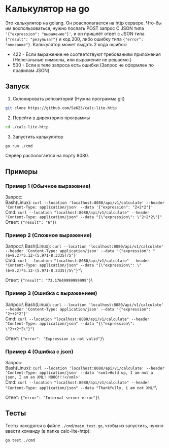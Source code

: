 # Калькулятор на go

Это калькулятор на golang. Он роасполагается на http сервере. Что-бы им воспользоваться, нужно послать POST запрос С JSON типа `'{"expression": "выражение"}'`, и он пришлёт ответ с JSON типа `{"result": "результат"}` и код 200, либо ошибку типа `{"error": "описание"}`. Калькулятор может выдать 2 кода ошибок:
* 422 - Если выражение не соответствуют требованиям приложения (Нелегальные символы, или выражение не решаемо.)
* 500 - Если в теле запроса есть ошибки (Запрос не оформлен по правилам JSON)

## Запуск

1. Cклонировать репозиторий (Нужна программа git)
```bash
git clone https://github.com/Se623/calc-lite-http
```
2. Перейти в директорию программы
```bash
cd ./calc-lite-http
```
3. Запустить калькулятор
```bash
go run ./cmd
```

Сервер распологается на порту 8080.

## Примеры

### Пример 1 (Обычное выражение)
Запрос:\
Bash(Linux): `curl --location 'localhost:8080/api/v1/calculate' --header 'Content-Type: application/json' --data '{"expression": "2+2*2"}'`\
Cmd: `curl --location "localhost:8080/api/v1/calculate" --header "Content-Type: application/json" --data "{\"expression\": \"2+2*2\"}"`\
Ответ: `{"result": "6"}`\

### Пример 2 (Сложное выражение)
Запрос:\ 
Bash(Linux): `curl --location 'localhost:8080/api/v1/calculate' --header 'Content-Type: application/json' --data '{"expression": "(6+8.2)*5.12-(5.971-8.3335)/5"}'`\
Cmd: `curl --location "localhost:8080/api/v1/calculate" --header "Content-Type: application/json" --data "{\"expression\": \"(6+8.2)*5.12-(5.971-8.3335)/5\"}"`\

Ответ: `{"result": "73.17649999999999"}`\

### Пример 3 (Ошибка с выражением)
Запрос:\ 
Bash(Linux): `curl --location 'localhost:8080/api/v1/calculate' --header 'Content-Type: application/json' --data '{"expression": "2++2*2"}'`\
Cmd: `curl --location "localhost:8080/api/v1/calculate" --header "Content-Type: application/json" --data "{\"expression\": \"2++2*2\"}"`\

Ответ: `{"error": "Expression is not valid"}`\

### Пример 4 (Ошибка с json)
Запрос:\
Bash(Linux): `curl --location 'localhost:8080/api/v1/calculate' --header 'Content-Type: application/json' --data '<xml>Hold up, I am not a json, I am an XML! NOOO!!!</xml>'`\
Cmd: `curl --location "localhost:8080/api/v1/calculate" --header "Content-Type: application/json" --data "Thankfully, i am not XML"`\

Ответ: `{"error": "Internal server error"}`\

## Тесты

Тесты находятся в файле `./cmd/main_test.go`, чтобы из запустить, нужно ввести команду (в папке calc-lite-http):
```bash
go test ./cmd
```